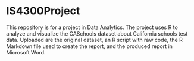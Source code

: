 # IS4300Project

This repository is for a project in Data Analytics. The project uses R to analyze and visualize the CASchools dataset about California schools test data. Uploaded are the original dataset, an R script with raw code, the R Markdown file used to create the report, and the produced report in Microsoft Word. 
